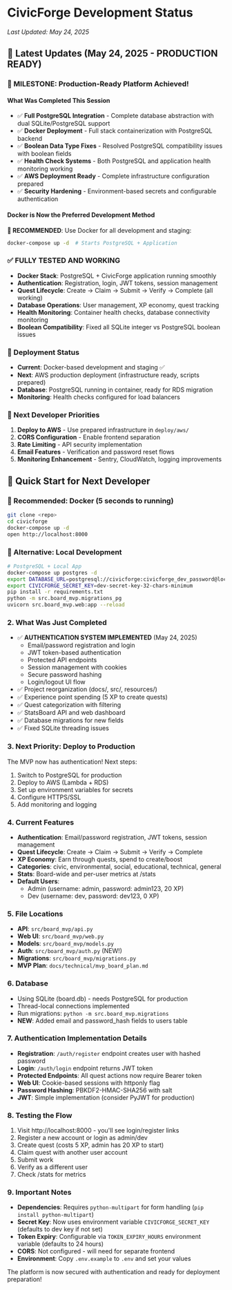 # CivicForge Development Status
*Last Updated: May 24, 2025*

## 🚨 Latest Updates (May 24, 2025 - PRODUCTION READY)

### 🎉 MILESTONE: Production-Ready Platform Achieved!

#### What Was Completed This Session
- ✅ **Full PostgreSQL Integration** - Complete database abstraction with dual SQLite/PostgreSQL support
- ✅ **Docker Deployment** - Full stack containerization with PostgreSQL backend
- ✅ **Boolean Data Type Fixes** - Resolved PostgreSQL compatibility issues with boolean fields
- ✅ **Health Check Systems** - Both PostgreSQL and application health monitoring working
- ✅ **AWS Deployment Ready** - Complete infrastructure configuration prepared
- ✅ **Security Hardening** - Environment-based secrets and configurable authentication

#### Docker is Now the Preferred Development Method
**🐳 RECOMMENDED**: Use Docker for all development and staging:
```bash
docker-compose up -d  # Starts PostgreSQL + Application
```

### ✅ FULLY TESTED AND WORKING
- **Docker Stack**: PostgreSQL + CivicForge application running smoothly
- **Authentication**: Registration, login, JWT tokens, session management
- **Quest Lifecycle**: Create → Claim → Submit → Verify → Complete (all working)
- **Database Operations**: User management, XP economy, quest tracking
- **Health Monitoring**: Container health checks, database connectivity monitoring
- **Boolean Compatibility**: Fixed all SQLite integer vs PostgreSQL boolean issues

### 🚀 Deployment Status
- **Current**: Docker-based development and staging ✅ 
- **Next**: AWS production deployment (infrastructure ready, scripts prepared)
- **Database**: PostgreSQL running in container, ready for RDS migration
- **Monitoring**: Health checks configured for load balancers

### 🎯 Next Developer Priorities
1. **Deploy to AWS** - Use prepared infrastructure in `deploy/aws/`
2. **CORS Configuration** - Enable frontend separation  
3. **Rate Limiting** - API security implementation
4. **Email Features** - Verification and password reset flows
5. **Monitoring Enhancement** - Sentry, CloudWatch, logging improvements

## 🎯 Quick Start for Next Developer

### 🐳 Recommended: Docker (5 seconds to running)
```bash
git clone <repo>
cd civicforge
docker-compose up -d
open http://localhost:8000
```

### 🔧 Alternative: Local Development
```bash
# PostgreSQL + Local App
docker-compose up postgres -d
export DATABASE_URL=postgresql://civicforge:civicforge_dev_password@localhost:5432/civicforge_db
export CIVICFORGE_SECRET_KEY=dev-secret-key-32-chars-minimum
pip install -r requirements.txt
python -m src.board_mvp.migrations_pg
uvicorn src.board_mvp.web:app --reload
```

### 2. What Was Just Completed
- ✅ **AUTHENTICATION SYSTEM IMPLEMENTED** (May 24, 2025)
  - Email/password registration and login
  - JWT token-based authentication
  - Protected API endpoints
  - Session management with cookies
  - Secure password hashing
  - Login/logout UI flow
- ✅ Project reorganization (docs/, src/, resources/)
- ✅ Experience point spending (5 XP to create quests)
- ✅ Quest categorization with filtering
- ✅ StatsBoard API and web dashboard
- ✅ Database migrations for new fields
- ✅ Fixed SQLite threading issues

### 3. Next Priority: Deploy to Production
The MVP now has authentication! Next steps:
1. Switch to PostgreSQL for production
2. Deploy to AWS (Lambda + RDS)
3. Set up environment variables for secrets
4. Configure HTTPS/SSL
5. Add monitoring and logging

### 4. Current Features
- **Authentication**: Email/password registration, JWT tokens, session management
- **Quest Lifecycle**: Create → Claim → Submit → Verify → Complete
- **XP Economy**: Earn through quests, spend to create/boost
- **Categories**: civic, environmental, social, educational, technical, general
- **Stats**: Board-wide and per-user metrics at /stats
- **Default Users**: 
  - Admin (username: admin, password: admin123, 20 XP)
  - Dev (username: dev, password: dev123, 0 XP)

### 5. File Locations
- **API**: `src/board_mvp/api.py`
- **Web UI**: `src/board_mvp/web.py`
- **Models**: `src/board_mvp/models.py`
- **Auth**: `src/board_mvp/auth.py` (NEW!)
- **Migrations**: `src/board_mvp/migrations.py`
- **MVP Plan**: `docs/technical/mvp_board_plan.md`

### 6. Database
- Using SQLite (board.db) - needs PostgreSQL for production
- Thread-local connections implemented
- Run migrations: `python -m src.board_mvp.migrations`
- **NEW**: Added email and password_hash fields to users table

### 7. Authentication Implementation Details
- **Registration**: `/auth/register` endpoint creates user with hashed password
- **Login**: `/auth/login` endpoint returns JWT token
- **Protected Endpoints**: All quest actions now require Bearer token
- **Web UI**: Cookie-based sessions with httponly flag
- **Password Hashing**: PBKDF2-HMAC-SHA256 with salt
- **JWT**: Simple implementation (consider PyJWT for production)

### 8. Testing the Flow
1. Visit http://localhost:8000 - you'll see login/register links
2. Register a new account or login as admin/dev
3. Create quest (costs 5 XP, admin has 20 XP to start)
4. Claim quest with another user account
5. Submit work
6. Verify as a different user
7. Check /stats for metrics

### 9. Important Notes
- **Dependencies**: Requires `python-multipart` for form handling (`pip install python-multipart`)
- **Secret Key**: Now uses environment variable `CIVICFORGE_SECRET_KEY` (defaults to dev key if not set)
- **Token Expiry**: Configurable via `TOKEN_EXPIRY_HOURS` environment variable (defaults to 24 hours)
- **CORS**: Not configured - will need for separate frontend
- **Environment**: Copy `.env.example` to `.env` and set your values

The platform is now secured with authentication and ready for deployment preparation!